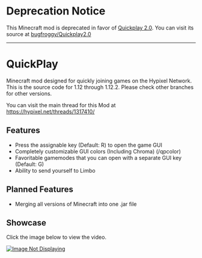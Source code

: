 
# Deprecation Notice
This Minecraft mod is deprecated in favor of [Quickplay 2.0](https://bugg.co/quickplay). You can visit its source at [bugfroggy/Quickplay2.0](https://github.com/bugfroggy/Quickplay2.0)

<hr>

# QuickPlay
Minecraft mod designed for quickly joining games on the Hypixel Network.
This is the source code for 1.12 through 1.12.2. Please check other branches for other versions.

You can visit the main thread for this Mod at <a href=https://hypixel.net/threads/1317410/>https://hypixel.net/threads/1317410/</a>

## Features
* Press the assignable key (Default: R) to open the game GUI
* Completely customizable GUI colors (Including Chroma) (/qpcolor)
* Favoritable gamemodes that you can open with a separate GUI key (Default: G)
* Ability to send yourself to Limbo

## Planned Features

* Merging all versions of Minecraft into one .jar file 

## Showcase
Click the image below to view the video.

[![Image Not Displaying](https://i.ytimg.com/vi/eR2JP8M8tqE/hqdefault.jpg)](https://www.youtube.com/watch?v=eR2JP8M8tqE)
